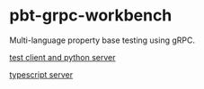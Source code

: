 # pbt-grpc-workbench
Multi-language property base testing using gRPC. 

[test client and python server](python/README.md)

[typescript server](ts/README.md)


